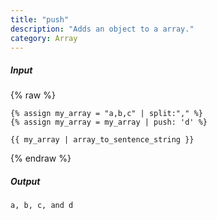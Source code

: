 ```yaml
---
title: "push"
description: "Adds an object to a array."
category: Array
---
```

##### Input
{% raw %}
~~~liquid
{% assign my_array = "a,b,c" | split:"," %}
{% assign my_array = my_array | push: 'd' %}

{{ my_array | array_to_sentence_string }}
~~~
{% endraw %}

##### Output

~~~html
a, b, c, and d
~~~
